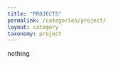```yaml
---
title: "PROJECTS"
permalink: /categories/project/
layout: category
taxonomy: project
---
```

nothing